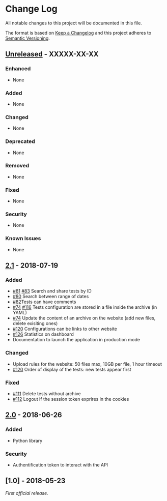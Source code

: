 # Change Log
All notable changes to this project will be documented in this file.

The format is based on [Keep a Changelog](http://keepachangelog.com/)
and this project adheres to [Semantic Versioning](http://semver.org/).

## [Unreleased] - XXXXX-XX-XX
### Enhanced
- None

### Added
- None

### Changed
- None

### Deprecated
- None

### Removed
- None

### Fixed
- None

### Security
- None

### Known Issues
- None

## [2.1] - 2018-07-19

### Added
- [#81](https://gitlab.aldebaran.lan/hardware-test/astr/issues/81) [#83](https://gitlab.aldebaran.lan/hardware-test/astr/issues/83) Search and share tests by ID
- [#80](https://gitlab.aldebaran.lan/hardware-test/astr/issues/80) Search between range of dates
- [#82](https://gitlab.aldebaran.lan/hardware-test/astr/issues/82)Tests can have comments
- [#74](https://gitlab.aldebaran.lan/hardware-test/astr/issues/74) [#116](https://gitlab.aldebaran.lan/hardware-test/astr/issues/116) Tests configuration are stored in a file inside the archive (in YAML)
- [#74](https://gitlab.aldebaran.lan/hardware-test/astr/issues/74) Update the content of an archive on the website (add new files, delete exisiting ones)
- [#120](https://gitlab.aldebaran.lan/hardware-test/astr/issues/120) Configurations can be links to other website
- [#126](https://gitlab.aldebaran.lan/hardware-test/astr/issues/126) Statistics on dashboard
- Documentation to launch the application in production mode

### Changed
- Upload rules for the website: 50 files max, 10GB per file, 1 hour timeout
- [#120](https://gitlab.aldebaran.lan/hardware-test/astr/issues/120) Order of display of the tests: new tests appear first

### Fixed
- [#111](https://gitlab.aldebaran.lan/hardware-test/astr/issues/111) Delete tests without archive
- [#112](https://gitlab.aldebaran.lan/hardware-test/astr/issues/112) Logout if the session token exprires in the cookies

## [2.0] - 2018-06-26

### Added
- Python library

### Security
- Authentification token to interact with the API

## [1.0] - 2018-05-23

*First official release.*

[Unreleased]: https://gitlab.aldebaran.lan/hardware-test/astr/compare/v2.1...HEAD
[2.1]: https://gitlab.aldebaran.lan/hardware-test/astr/compare/v2.0...v2.1
[2.0]: https://gitlab.aldebaran.lan/hardware-test/astr/compare/v1.0...v2.0
